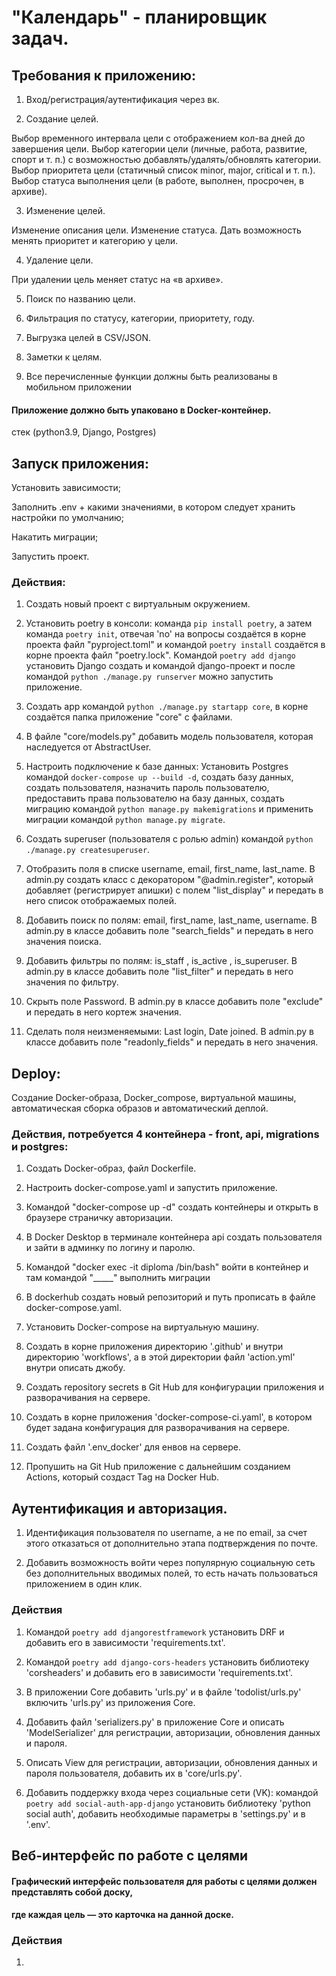 # "Календарь" - планировщик задач.

## Требования к приложению:

1. Вход/регистрация/аутентификация через вк.

2. Создание целей.

 Выбор временного интервала цели с отображением кол-ва дней до завершения цели.
 Выбор категории цели (личные, работа, развитие, спорт и т. п.) с возможностью добавлять/удалять/обновлять категории.
 Выбор приоритета цели (статичный список minor, major, critical и т. п.).
 Выбор статуса выполнения цели (в работе, выполнен, просрочен, в архиве).

3. Изменение целей.

 Изменение описания цели.
 Изменение статуса.
 Дать возможность менять приоритет и категорию у цели.

4. Удаление цели.

 При удалении цель меняет статус на «в архиве».

5. Поиск по названию цели.

6. Фильтрация по статусу, категории, приоритету, году.
7. Выгрузка целей в CSV/JSON.
8. Заметки к целям.
9. Все перечисленные функции должны быть реализованы в мобильном приложении

#### Приложение должно быть упаковано в Docker-контейнер.
стек (python3.9, Django, Postgres)

## Запуск приложения: 

Установить зависимости;

Заполнить .env + какими значениями, в котором следует хранить настройки по умолчанию;

Накатить миграции;

Запустить проект.

### Действия:

1. Создать новый проект с виртуальным окружением.

2. Установить poetry в консоли: команда `pip install poetry`, а затем команда `poetry init`, отвечая 'no' на вопросы 
создаётся в корне проекта файл "pyproject.toml" и командой `poetry install` создаётся в корне проекта файл
"poetry.lock". Kомандой `poetry add django` установить Django создать и командой django-проект и после командой
`python ./manage.py runserver` можно запустить приложение.

3. Создать app командой `python ./manage.py startapp core`, в корне создаётся папка приложение "core" с файлами.

4. В файле "core/models.py" добавить модель пользователя, которая наследуется от AbstractUser.

5. Настроить подключение к базе данных: Установить Postgres командой `docker-compose up --build -d`, создать базу данных, 
создать пользователя, назначить пароль пользователю, предоставить права пользователю на базу данных, создать 
миграцию командой `python manage.py makemigrations` и применить миграции командой `python manage.py migrate`.

6. Создать superuser (пользователя с ролью admin) командой `python ./manage.py createsuperuser`.

7. Отобразить поля в списке username, email, first_name, last_name. В admin.py создать класс с декоратором
"@admin.register", который добавляет (регистрирует апишки) с полем "list_display" и передать в него список
отображаемых полей.

8. Добавить поиск по полям: email, first_name, last_name, username. В admin.py в классе добавить поле "search_fields"
и передать в него значения поиска.

9. Добавить фильтры по полям: is_staff , is_active , is_superuser. В admin.py в классе добавить поле "list_filter"
и передать в него значения по фильтру.

10. Скрыть поле Password. В admin.py в классе добавить поле "exclude" и передать в него кортеж значения.

11. Сделать поля неизменяемыми: Last login, Date joined. В admin.py в классе добавить поле "readonly_fields" и
передать в него значения.

## Deploy: 

Создание Docker-образа, Docker_compose, виртуальной машины, автоматическая сборка образов и автоматический деплой.

### Действия, потребуется 4 контейнера - front, api, migrations и postgres:

1. Создать Docker-образ, файл Dockerfile.

2. Настроить docker-compose.yaml и запустить приложение.

3. Командой "docker-compose up -d" создать контейнеры и открыть в браузере страничку авторизации.

4. В Docker Desktop в терминале контейнера api создать пользователя и зайти в админку по логину и паролю.

5. Командой "docker exec -it diploma /bin/bash" войти в контейнер и там командой "_____" выполнить миграции 

6. В dockerhub создать новый репозиторий и путь прописать в файле docker-compose.yaml.

7. Установить Docker-compose на виртуальную машину.

8. Создать в корне приложения директорию '.github' и внутри директорию 'workflows', а в этой директории файл
'action.yml' внутри описать джобу.

9. Создать repository secrets в Git Hub для конфигурации приложения и разворачивания на сервере.

10. Создать в корне приложения 'docker-compose-ci.yaml', в котором будет задана конфигурация для разворачивания 
на сервере.

11. Создать файл '.env_docker' для енвов на сервере.

12. Пропушить на Git Hub приложение с дальнейшим созданием Actions, который создаст Tag на Docker Hub.


## Аутентификация и авторизация.

1. Идентификация пользователя по username, а не по email, за счет этого отказаться от дополнительно 
этапа подтверждения по почте.

2. Добавить возможность войти через популярную социальную сеть без дополнительных вводимых полей, то есть 
начать пользоваться приложением в один клик.

### Действия

1. Командой `poetry add djangorestframework` установить DRF и добавить его в зависимости 'requirements.txt'.

2. Командой `poetry add django-cors-headers` установить библиотеку 'corsheaders' и добавить его в зависимости 
'requirements.txt'.

3. В приложении Core добавить 'urls.py' и в файле 'todolist/urls.py' включить 'urls.py' из приложения Core.

4. Добавить файл 'serializers.py' в приложение Core и описать 'ModelSerializer' для регистрации, авторизации, 
обновления данных и пароля.

5. Описать View для регистрации, авторизации, обновления данных и пароля пользователя, добавить их в 'core/urls.py'.

6. Добавить поддержку входа через социальные сети (VK): командой `poetry add social-auth-app-django` установить
библиотеку 'python social auth', добавить необходимые параметры в 'settings.py' и в '.env'.

## Веб-интерфейс по работе с целями

#### Графический интерфейс пользователя для работы с целями должен представлять собой доску, 
#### где каждая цель — это карточка на данной доске.

### Действия

1. 

 
